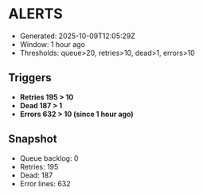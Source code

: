 # ALERTS

- Generated: 2025-10-09T12:05:29Z
- Window: 1 hour ago
- Thresholds: queue>20, retries>10, dead>1, errors>10

## Triggers
- **Retries 195 > 10**
- **Dead 187 > 1**
- **Errors 632 > 10 (since 1 hour ago)**

## Snapshot
- Queue backlog: 0
- Retries: 195
- Dead: 187
- Error lines: 632
